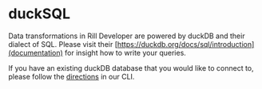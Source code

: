 # duckSQL
Data transformations in Rill Developer are powered by duckDB and their dialect of SQL. Please visit their [https://duckdb.org/docs/sql/introduction](documentation) for insight how to write your queries.

If you have an existing duckDB database that you would like to connect to, please follow the [directions]() in our CLI.